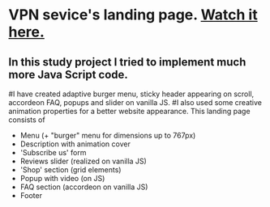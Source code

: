 # VPN sevice's landing page. [Watch it here.](aliadamovich.github.io/shadowhand/)
## In this study project I tried to implement much more Java Script code. 
#I have created adaptive burger menu, sticky header appearing on scroll, accordeon FAQ, popups and slider on vanilla JS. 
#I also used some creative animation properties for a better website appearance.
This landing page consists of 
* Menu (+ "burger" menu for dimensions up to 767px)
* Description with animation cover
* 'Subscribe us' form
* Reviews slider (realized on vanilla JS)
* 'Shop' section (grid elements)
* Popup with video (on JS)
* FAQ section (accordeon on vanilla JS)
* Footer
